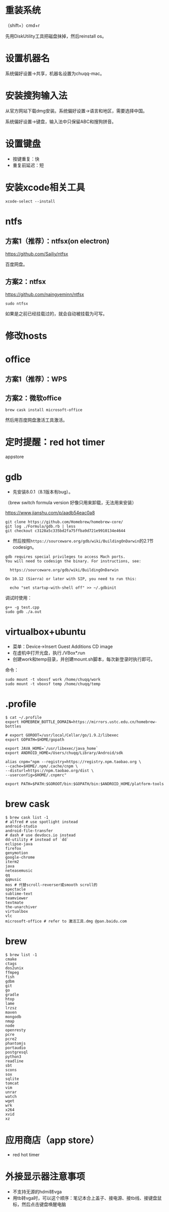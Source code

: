 # 重装系统

（shift+）cmd+r

先用DiskUtility工具把磁盘抹掉，然后reinstall os。

# 设置机器名

系统偏好设置->共享，机器名设置为chuqq-mac。

# 安装搜狗输入法

从官方网站下载dmg安装。系统偏好设置->语言和地区，需要选择中国。

系统偏好设置->键盘，输入法中只保留ABC和搜狗拼音。

# 设置键盘

* 按键重复：快
* 重复前延迟：短

# 安装xcode相关工具

    xcode-select --install

# ntfs

## 方案1（推荐）：ntfsx(on electron)

https://github.com/Sailiy/ntfsx

百度网盘。

## 方案2：ntfsx

https://github.com/naingyeminn/ntfsx

    sudo ntfsx
 如果是之前已经挂载过的，就会自动被挂载为可写。

# 修改hosts

# office

## 方案1（推荐）：WPS

## 方案2：微软office
    brew cask install microsoft-office

然后用百度网盘激活工具激活。

# 定时提醒：red hot timer

appstore

# gdb

* 先安装8.0.1（8.1版本有bug）。

（brew switch formula version 好像只用来卸载，无法用来安装）

https://www.jianshu.com/p/aadb54eac0a8

```
git clone https://github.com/Homebrew/homebrew-core/
git log ./Formula/gdb.rb | less
git checkout c3128a5c335bd2fa75ffba9d721e9910134e4644
```
* 然后按照`https://sourceware.org/gdb/wiki/BuildingOnDarwin`的2.1节codesign。

```
gdb requires special privileges to access Mach ports.
You will need to codesign the binary. For instructions, see:

  https://sourceware.org/gdb/wiki/BuildingOnDarwin

On 10.12 (Sierra) or later with SIP, you need to run this:

  echo "set startup-with-shell off" >> ~/.gdbinit
```

调试时使用：

    g++ -g test.cpp
    sudo gdb ./a.out


# virtualbox+ubuntu

* 菜单：Device->Insert Guest Additions CD image
* 在虚机中打开光盘，执行./VBox\*.run
* 创建work和temp目录，并创建mount.sh脚本，每次新登录时执行即可。

命令：

    sudo mount -t vboxsf work /home/chuqq/work
    sudo mount -t vboxsf temp /home/chuqq/temp


# .profile

    $ cat ~/.profile
    export HOMEBREW_BOTTLE_DOMAIN=https://mirrors.ustc.edu.cn/homebrew-bottles

    # export GOROOT=/usr/local/Cellar/go/1.9.2/libexec
    export GOPATH=$HOME/gopath

    export JAVA_HOME=`/usr/libexec/java_home`
    export ANDROID_HOME=/Users/chuqq/Library/Android/sdk

    alias cnpm="npm --registry=https://registry.npm.taobao.org \
    --cache=$HOME/.npm/.cache/cnpm \
    --disturl=https://npm.taobao.org/dist \
    --userconfig=$HOME/.cnpmrc"

    export PATH=$PATH:$GOROOT/bin:$GOPATH/bin:$ANDROID_HOME/platform-tools

# brew cask

    $ brew cask list -1
    # alfred # use spotlight instead
    android-studio
    android-file-transfer
    # dash # use devdocs.io instead
    dd-utility # instead of `dd`
    eclipse-java
    firefox
    genymotion
    google-chrome
    iterm2
    java
    neteasemusic
    qq
    qqmusic
    mos # 代替scroll-reverser或smooth scroll的
    spectacle
    sublime-text
    teamviewer
    textmate
    the-unarchiver
    virtualbox
    vlc
    microsoft-office # refer to 激活工具.dmg @pan.baidu.com

# brew

    $ brew list -1
    cmake
    ctags
    dos2unix
    ffmpeg
    fish
    gdbm
    git
    go
    gradle
    htop
    lame
    lrzsz
    maven
    mongodb
    nmap
    node
    openresty
    pcre
    pcre2
    phantomjs
    portaudio
    postgresql
    python3
    readline
    sbt
    scons
    sox
    sqlite
    tomcat
    vim
    unrar
    watch
    wget
    wrk
    x264
    xvid
    xz

# 应用商店（app store）

* red hot timer

# 外接显示器注意事项

* 不支持无源的hdmi转vga
* 用tb转vga时，可以这个顺序：笔记本合上盖子、接电源、接tb线、接键盘鼠标，然后点击键盘唤醒电脑
